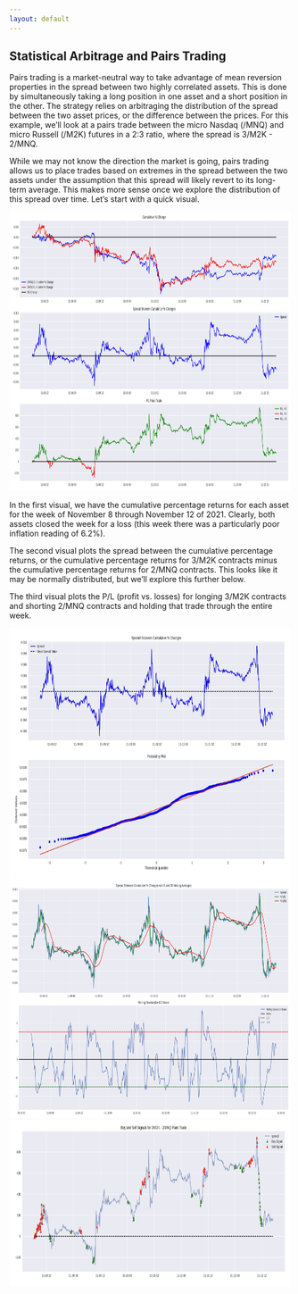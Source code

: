 ```yaml
---
layout: default
---
```


## Statistical Arbitrage and Pairs Trading 

<script type="text/javascript" async="" src="https://cdnjs.cloudflare.com/ajax/libs/mathjax/2.7.4/MathJax.js?config=TeX-MML-AM_CHTML"></script> 

Pairs trading is a market-neutral way to take advantage of mean reversion properties in the spread between two highly correlated assets. This is done by simultaneously taking a long position in one asset and a short position in the other. The strategy relies on arbitraging the distribution of the spread between the two asset prices, or the difference between the prices.  For this example, we’ll look at a pairs trade between the micro Nasdaq (/MNQ) and micro Russell (/M2K) futures in a 2:3 ratio, where the spread is 3/M2K - 2/MNQ. 

While we may not know the direction the market is going, pairs trading allows us to place trades based on extremes in the spread between the two assets under the assumption that this spread will likely revert to its long-term average. This makes more sense once we explore the distribution of this spread over time. Let’s start with a quick visual. 

<img src="pairs_trade_exploration.jpg" width="1100" height="500">

In the first visual, we have the cumulative percentage returns for each asset for the week of November 8 through November 12 of 2021. Clearly, both assets closed the week for a loss (this week there was a particularly poor inflation reading of 6.2%). 

The second visual plots the spread between the cumulative percentage returns, or the cumulative percentage returns for 3/M2K contracts minus the cumulative percentage returns for 2/MNQ contracts. This looks like it may be normally distributed, but we’ll explore this further below. 

The third visual plots the P/L (profit vs. losses) for longing 3/M2K contracts and shorting 2/MNQ contracts and holding that trade through the entire week. 

<img src="spread_normality.jpg" width="1300" height="450">

<img src="z_scores_moving_averages.jpg" width="1100" height="425">

<img src="final_trade_signals.jpg" width="1100" height="300"> 

